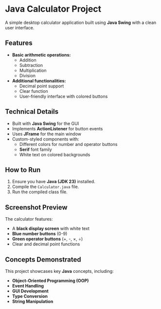 # Java Calculator Project

A simple desktop calculator application built using **Java Swing** with a clean user interface.

## Features
- **Basic arithmetic operations:**
  - Addition
  - Subtraction
  - Multiplication
  - Division
- **Additional functionalities:**
  - Decimal point support
  - Clear function
  - User-friendly interface with colored buttons

## Technical Details
- Built with **Java Swing** for the GUI
- Implements **ActionListener** for button events
- Uses **JFrame** for the main window
- Custom-styled components with:
  - Different colors for number and operator buttons
  - **Serif** font family
  - White text on colored backgrounds

## How to Run
1. Ensure you have **Java (JDK 23)** installed.
2. Compile the `Calculator.java` file.
3. Run the compiled class file.

## Screenshot Preview
The calculator features:
- A **black display screen** with white text
- **Blue number buttons** (0-9)
- **Green operator buttons** (+, -, ×, ÷)
- Clear and decimal point functions

## Concepts Demonstrated
This project showcases key **Java** concepts, including:
- **Object-Oriented Programming (OOP)**
- **Event Handling**
- **GUI Development**
- **Type Conversion**
- **String Manipulation**
